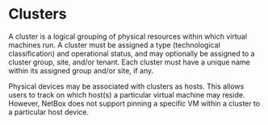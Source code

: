 # Clusters

A cluster is a logical grouping of physical resources within which virtual machines run. A cluster must be assigned a type (technological classification) and operational status, and may optionally be assigned to a cluster group, site, and/or tenant. Each cluster must have a unique name within its assigned group and/or site, if any.

Physical devices may be associated with clusters as hosts. This allows users to track on which host(s) a particular virtual machine may reside. However, NetBox does not support pinning a specific VM within a cluster to a particular host device.
